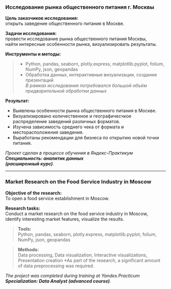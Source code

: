 ### **Исследование рынка общественного питания г. Москвы**

**Цель заказчиков исследования:**\
открыть заведение общественного питания в Москве.

**Задачи исследования:**\
провести исследование рынка общественного питания Москвы,\
найти интересные особенности рынка, визуализировать результаты.

**Инструменты и методы:**
> - Python, pandas, seaborn, plotly.express, matplotlib.pyplot, folium, NumPy, json, geopandas
> - Обработка данных, интерактивные визуализации, создание презентаций\
*В рамках исследования потребовался большой объём предварительной обработки данных*

**Результат:**
- Выявлены особенности рынка общественного питания в Москве.
- Визуализировано количественное и географичесчкое распределение заведений различных форматов.
- Изучена зависимость среднего чека от формата и месторасположения заведения. 
- Выработаны рекомендации для бизнеса по открытию новой точки питания.

*Проект сделан в процессе обучения в Яндекс-Практикум\
**Специальность: аналитик данных\
(расширенный курс)**.*
________________________

### **Market Research on the Food Service Industry in Moscow**

**Objective of the research:**\
To open a food service establishment in Moscow.

**Research tasks:**\
Conduct a market research on the food service industry in Moscow,\
identify interesting market features, visualize the results.

>**Tools:**\
Python, pandas, seaborn, plotly.express, matplotlib.pyplot, folium, NumPy, json, geopandas

>**Methods:**\
Data processing, Data visualization, Interactive visualizations, Presentation creation
*As part of the research, a significant amount of data preprocessing was required.

*The project was completed during training at Yandex.Practicum\
**Specialization: Data Analyst (advanced course)**.*
